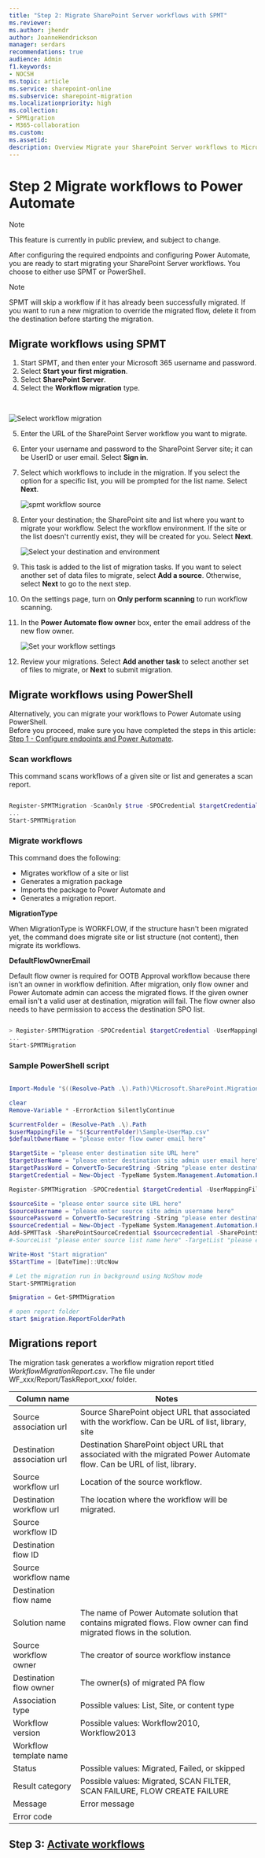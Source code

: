 ```yaml
---
title: "Step 2: Migrate SharePoint Server workflows with SPMT"
ms.reviewer:
ms.author: jhendr
author: JoanneHendrickson
manager: serdars
recommendations: true
audience: Admin
f1.keywords:
- NOCSH
ms.topic: article
ms.service: sharepoint-online
ms.subservice: sharepoint-migration
ms.localizationpriority: high
ms.collection:
- SPMigration
- M365-collaboration
ms.custom:
ms.assetid:
description: Overview Migrate your SharePoint Server workflows to Microsoft 365 using the SharePoint Migration Tool (SPMT)"
---
```

# Step 2 Migrate workflows to Power Automate

> [!NOTE]
> This feature is currently in public preview, and subject to change.

After configuring the required endpoints and configuring Power Automate, you are ready to start migrating your SharePoint Server workflows. You choose to either use SPMT or PowerShell.

>[!Note]
>SPMT will skip a workflow if it has already been successfully migrated. If you want to run a new migration to override the migrated flow, delete it from the destination before starting the migration.

## Migrate workflows using SPMT

1. Start SPMT, and then enter your Microsoft 365 username and password.
2. Select **Start your first migration**.
3. Select **SharePoint Server**.
4. Select the **Workflow migration** type.
</br>

   ![Select workflow migration](media/spmt-workflow-select.png)

5. Enter the URL of the SharePoint Server workflow you want to migrate.
6. Enter your username and password to the SharePoint Server site; it can be UserID or user email. Select **Sign in**.
7. Select which workflows to include in the migration. If you select the option for a specific list, you will be prompted for the list name.  Select **Next**.

   ![spmt workflow source](media/spmt-workflow-select-source.png)

8. Enter your destination; the SharePoint site and list where you want to migrate your workflow.  Select the workflow environment. If the site or the list doesn't currently exist, they will be created for you. Select **Next**.

   ![Select your destination and environment](media/spmt-workflow-select-environment.png)

9. This task is added to the list of migration tasks.  If you want to select another set of data files to migrate, select **Add a source**.  Otherwise, select **Next** to go to the next step.
10. On the settings page, turn on **Only perform scanning** to run workflow scanning.
11. In the **Power Automate flow owner** box, enter the email address of the new flow owner.

    ![Set your workflow settings](media/spmt-workflow-settings.png)

12. Review your migrations.  Select **Add another task** to select another set of files to migrate, or **Next** to submit migration.




## Migrate workflows using PowerShell

Alternatively, you can migrate your workflows to Power Automate using PowerShell.  
Before you proceed, make sure you have completed the steps in this article: [Step 1 - Configure endpoints and Power Automate](spmt-workflow-step1.md).

### Scan workflows

This command scans workflows of a given site or list and generates a scan report. 

```powershell

Register-SPMTMigration -ScanOnly $true -SPOCredential $targetCredential -UserMappingFile $userMappingFile -MigrationType WORKFLOW -DefaultFlowOwnerEmail  $defaultOwnerName -Force
...
Start-SPMTMigration

```

### Migrate workflows

This command does the following:

- Migrates workflow of a site or list
- Generates a migration package
- Imports the package to Power Automate and 
- Generates a migration report. 

**MigrationType**

When MigrationType is WORKFLOW, if the structure hasn't been migrated yet, the command does migrate site or list structure (not content), then migrate its workflows.

**DefaultFlowOwnerEmail**

Default flow owner is required for OOTB Approval workflow because there isn’t an owner in workflow definition. After migration, only flow owner and Power Automate admin can access the migrated flows. If the given owner email isn't a valid user at destination, migration will fail. The flow owner also needs to have permission to access the destination SPO list.

```powershell

> Register-SPMTMigration -SPOCredential $targetCredential -UserMappingFile $userMappingFile -MigrationType WORKFLOW -DefaultFlowOwnerEmail $defaultOwnerName -Force
...
Start-SPMTMigration

```


### Sample PowerShell script

```powershell

Import-Module "$((Resolve-Path .\).Path)\Microsoft.SharePoint.MigrationTool.PowerShell.dll"

clear
Remove-Variable * -ErrorAction SilentlyContinue

$currentFolder = (Resolve-Path .\).Path
$userMappingFile = "$($currentFolder)\Sample-UserMap.csv"
$defaultOwnerName = "please enter flow owner email here"

$targetSite = "please enter destination site URL here"
$targetUserName = "please enter destination site admin user email here"
$targetPassWord = ConvertTo-SecureString -String "please enter destination user password here" -AsPlainText -Force 
$targetCredential = New-Object -TypeName System.Management.Automation.PSCredential -ArgumentList $targetUserName, $targetPassWord

Register-SPMTMigration -SPOCredential $targetCredential -UserMappingFile $userMappingFile -IgnoreUpdate -MigrationType WORKFLOW -DefaultFlowOwnerEmail $defaultOwnerName -Force

$sourceSite = "please enter source site URL here"
$sourceUsername = "please enter source site admin username here"
$sourcePassword = ConvertTo-SecureString -String "please enter destination user password here" -AsPlainText -Force
$sourceCredential = New-Object -TypeName System.Management.Automation.PSCredential -ArgumentList $sourceUsername, $sourcePassword
Add-SPMTTask -SharePointSourceCredential $sourcecredential -SharePointSourceSiteUrl $sourceSite -TargetSiteUrl $targetSite `
#-SourceList "please enter source list name here" -TargetList "please enter destination list name here"

Write-Host "Start migration"
$StartTime = [DateTime]::UtcNow

# Let the migration run in background using NoShow mode
Start-SPMTMigration

$migration = Get-SPMTMigration

# open report folder
start $migration.ReportFolderPath

```

## Migrations report

The migration task generates a workflow migration report titled *WorkflowMigrationReport.csv*.  The file under WF_xxx/Report/TaskReport_xxx/ folder.

|Column name|Notes|
|---|---|
|Source association url|Source SharePoint object URL that associated with the workflow. Can be URL of list, library, site|
|Destination association url|Destination SharePoint object URL that associated with the migrated Power Automate flow. Can be URL of list, library.|
|Source workflow url|Location of the source workflow.|
|Destination workflow url|The location where the workflow will be migrated.|
|Source workflow ID||
|Destination flow ID||
|Source workflow name||
|Destination flow name||
|Solution name|The name of Power Automate solution that contains migrated flows. Flow owner can find migrated flows in the solution.|
|Source workflow owner|The creator of source workflow instance|
|Destination flow owner|The owner(s) of migrated PA flow|
|Association type|Possible values: List, Site, or content type|
|Workflow version|Possible values: Workflow2010, Workflow2013|
|Workflow template name||
|Status|Possible values: Migrated, Failed, or skipped|
|Result category|Possible values: Migrated, SCAN FILTER, SCAN FAILURE, FLOW CREATE FAILURE|
|Message|Error message|
|Error code||


## Step 3:  [Activate workflows](spmt-workflow-step3.md)
